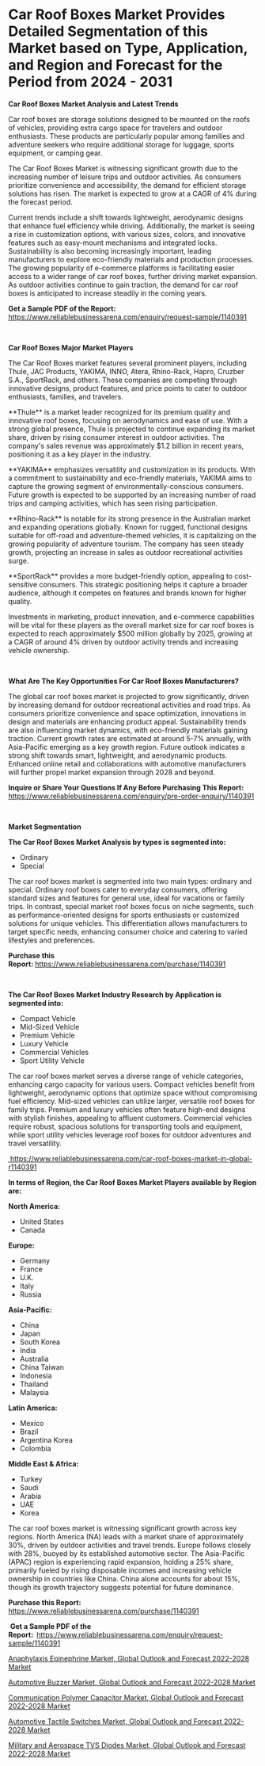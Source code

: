 <p><h1>Car Roof Boxes Market Provides Detailed Segmentation of this Market based on Type, Application, and Region and Forecast for the Period from 2024 - 2031</h1></p><p><strong>Car Roof Boxes Market Analysis and Latest Trends</strong></p>
<p><p>Car roof boxes are storage solutions designed to be mounted on the roofs of vehicles, providing extra cargo space for travelers and outdoor enthusiasts. These products are particularly popular among families and adventure seekers who require additional storage for luggage, sports equipment, or camping gear. </p><p>The Car Roof Boxes Market is witnessing significant growth due to the increasing number of leisure trips and outdoor activities. As consumers prioritize convenience and accessibility, the demand for efficient storage solutions has risen. The market is expected to grow at a CAGR of 4% during the forecast period. </p><p>Current trends include a shift towards lightweight, aerodynamic designs that enhance fuel efficiency while driving. Additionally, the market is seeing a rise in customization options, with various sizes, colors, and innovative features such as easy-mount mechanisms and integrated locks. Sustainability is also becoming increasingly important, leading manufacturers to explore eco-friendly materials and production processes. The growing popularity of e-commerce platforms is facilitating easier access to a wider range of car roof boxes, further driving market expansion. As outdoor activities continue to gain traction, the demand for car roof boxes is anticipated to increase steadily in the coming years.</p></p>
<p><strong>Get a Sample PDF of the Report:&nbsp;</strong> <a href="https://www.reliablebusinessarena.com/enquiry/request-sample/1140391?utm_campaign=1174&utm_medium=2&utm_source=Github&utm_content=ia&utm_term=14102024&utm_id=car-roof-boxes">https://www.reliablebusinessarena.com/enquiry/request-sample/1140391</a></p>
<p>&nbsp;</p>
<p><strong>Car Roof Boxes Major Market Players</strong></p>
<p><p>The Car Roof Boxes market features several prominent players, including Thule, JAC Products, YAKIMA, INNO, Atera, Rhino-Rack, Hapro, Cruzber S.A., SportRack, and others. These companies are competing through innovative designs, product features, and price points to cater to outdoor enthusiasts, families, and travelers.</p><p>**Thule** is a market leader recognized for its premium quality and innovative roof boxes, focusing on aerodynamics and ease of use. With a strong global presence, Thule is projected to continue expanding its market share, driven by rising consumer interest in outdoor activities. The company's sales revenue was approximately $1.2 billion in recent years, positioning it as a key player in the industry.</p><p>**YAKIMA** emphasizes versatility and customization in its products. With a commitment to sustainability and eco-friendly materials, YAKIMA aims to capture the growing segment of environmentally-conscious consumers. Future growth is expected to be supported by an increasing number of road trips and camping activities, which has seen rising participation.</p><p>**Rhino-Rack** is notable for its strong presence in the Australian market and expanding operations globally. Known for rugged, functional designs suitable for off-road and adventure-themed vehicles, it is capitalizing on the growing popularity of adventure tourism. The company has seen steady growth, projecting an increase in sales as outdoor recreational activities surge.</p><p>**SportRack** provides a more budget-friendly option, appealing to cost-sensitive consumers. This strategic positioning helps it capture a broader audience, although it competes on features and brands known for higher quality.</p><p>Investments in marketing, product innovation, and e-commerce capabilities will be vital for these players as the overall market size for car roof boxes is expected to reach approximately $500 million globally by 2025, growing at a CAGR of around 4% driven by outdoor activity trends and increasing vehicle ownership.</p></p>
<p>&nbsp;</p>
<p><strong>What Are The Key Opportunities For Car Roof Boxes Manufacturers?</strong></p>
<p><p>The global car roof boxes market is projected to grow significantly, driven by increasing demand for outdoor recreational activities and road trips. As consumers prioritize convenience and space optimization, innovations in design and materials are enhancing product appeal. Sustainability trends are also influencing market dynamics, with eco-friendly materials gaining traction. Current growth rates are estimated at around 5-7% annually, with Asia-Pacific emerging as a key growth region. Future outlook indicates a strong shift towards smart, lightweight, and aerodynamic products. Enhanced online retail and collaborations with automotive manufacturers will further propel market expansion through 2028 and beyond.</p></p>
<p><strong>Inquire or Share Your Questions If Any Before Purchasing This Report:</strong> <a href="https://www.reliablebusinessarena.com/enquiry/pre-order-enquiry/1140391?utm_campaign=1174&utm_medium=2&utm_source=Github&utm_content=ia&utm_term=14102024&utm_id=car-roof-boxes">https://www.reliablebusinessarena.com/enquiry/pre-order-enquiry/1140391</a></p>
<p>&nbsp;</p>
<p><strong>Market Segmentation</strong></p>
<p><strong>The Car Roof Boxes Market Analysis by types is segmented into:</strong></p>
<p><ul><li>Ordinary</li><li>Special</li></ul></p>
<p><p>The car roof boxes market is segmented into two main types: ordinary and special. Ordinary roof boxes cater to everyday consumers, offering standard sizes and features for general use, ideal for vacations or family trips. In contrast, special market roof boxes focus on niche segments, such as performance-oriented designs for sports enthusiasts or customized solutions for unique vehicles. This differentiation allows manufacturers to target specific needs, enhancing consumer choice and catering to varied lifestyles and preferences.</p></p>
<p><strong>Purchase this Report:&nbsp;</strong><a href="https://www.reliablebusinessarena.com/purchase/1140391?utm_campaign=1174&utm_medium=2&utm_source=Github&utm_content=ia&utm_term=14102024&utm_id=car-roof-boxes">https://www.reliablebusinessarena.com/purchase/1140391</a></p>
<p>&nbsp;</p>
<p><strong>The Car Roof Boxes Market Industry Research by Application is segmented into:</strong></p>
<p><ul><li>Compact Vehicle</li><li>Mid-Sized Vehicle</li><li>Premium Vehicle</li><li>Luxury Vehicle</li><li>Commercial Vehicles</li><li>Sport Utility Vehicle</li></ul></p>
<p><p>The car roof boxes market serves a diverse range of vehicle categories, enhancing cargo capacity for various users. Compact vehicles benefit from lightweight, aerodynamic options that optimize space without compromising fuel efficiency. Mid-sized vehicles can utilize larger, versatile roof boxes for family trips. Premium and luxury vehicles often feature high-end designs with stylish finishes, appealing to affluent customers. Commercial vehicles require robust, spacious solutions for transporting tools and equipment, while sport utility vehicles leverage roof boxes for outdoor adventures and travel versatility.</p></p>
<p><a href="https://www.reliablebusinessarena.com/car-roof-boxes-market-in-global-r1140391?utm_campaign=1174&utm_medium=2&utm_source=Github&utm_content=ia&utm_term=14102024&utm_id=car-roof-boxes">&nbsp;https://www.reliablebusinessarena.com/car-roof-boxes-market-in-global-r1140391</a></p>
<p><strong>In terms of Region, the Car Roof Boxes Market Players available by Region are:</strong></p>
<p>
    <p> <strong> North America: </strong>
        <ul>
            <li>United States</li>
            <li>Canada</li>
        </ul>
        </p> 
    <p> <strong> Europe: </strong>
        <ul>
            <li>Germany</li>
            <li>France</li>
            <li>U.K.</li>
            <li>Italy</li>
            <li>Russia</li>
        </ul>
        </p> 
    <p> <strong> Asia-Pacific: </strong>
        <ul>
            <li>China</li>
            <li>Japan</li>
            <li>South Korea</li>
            <li>India</li>
            <li>Australia</li>
            <li>China Taiwan</li>
            <li>Indonesia</li>
            <li>Thailand</li>
            <li>Malaysia</li>
        </ul>
        </p> 
    <p> <strong> Latin America: </strong>
        <ul>
            <li>Mexico</li>
            <li>Brazil</li>
            <li>Argentina Korea</li>
            <li>Colombia</li>
        </ul>
        </p> 
    <p> <strong> Middle East & Africa: </strong>
        <ul>
            <li>Turkey</li>
            <li>Saudi</li>
            <li>Arabia</li>
            <li>UAE</li>
            <li>Korea</li>
        </ul>
    </p>
    </p>
<p><p>The car roof boxes market is witnessing significant growth across key regions. North America (NA) leads with a market share of approximately 30%, driven by outdoor activities and travel trends. Europe follows closely with 28%, buoyed by its established automotive sector. The Asia-Pacific (APAC) region is experiencing rapid expansion, holding a 25% share, primarily fueled by rising disposable incomes and increasing vehicle ownership in countries like China. China alone accounts for about 15%, though its growth trajectory suggests potential for future dominance.</p></p>
<p><strong>Purchase this Report: </strong><a href="https://www.reliablebusinessarena.com/purchase/1140391?utm_campaign=1174&utm_medium=2&utm_source=Github&utm_content=ia&utm_term=14102024&utm_id=car-roof-boxes">https://www.reliablebusinessarena.com/purchase/1140391</a></p>
<p>&nbsp;<strong>Get a Sample PDF of the Report:&nbsp;&nbsp;</strong><a href="https://www.reliablebusinessarena.com/enquiry/request-sample/1140391?utm_campaign=1174&utm_medium=2&utm_source=Github&utm_content=ia&utm_term=14102024&utm_id=car-roof-boxes">https://www.reliablebusinessarena.com/enquiry/request-sample/1140391</a></p>
<p><strong></strong></p>
<p><p><a href="https://www.linkedin.com/pulse/anaphylaxis-epinephrine-market-global-outlook-forecast-2022-2028-agrwf?utm_campaign=1174&utm_medium=2&utm_source=Github&utm_content=ia&utm_term=14102024&utm_id=car-roof-boxes">Anaphylaxis Epinephrine Market, Global Outlook and Forecast 2022-2028 Market</a></p><p><a href="https://www.linkedin.com/pulse/analyzing-automotive-buzzer-market-global-outlook-forecast-kajrf?utm_campaign=1174&utm_medium=2&utm_source=Github&utm_content=ia&utm_term=14102024&utm_id=car-roof-boxes">Automotive Buzzer Market, Global Outlook and Forecast 2022-2028 Market</a></p><p><a href="https://www.linkedin.com/pulse/communication-polymer-capacitor-market-global-outlook-forecast-1k3gf?utm_campaign=1174&utm_medium=2&utm_source=Github&utm_content=ia&utm_term=14102024&utm_id=car-roof-boxes">Communication Polymer Capacitor Market, Global Outlook and Forecast 2022-2028 Market</a></p><p><a href="https://www.linkedin.com/pulse/global-automotive-tactile-switches-market-outlook-forecast-2022-2028-c8nyf?utm_campaign=1174&utm_medium=2&utm_source=Github&utm_content=ia&utm_term=14102024&utm_id=car-roof-boxes">Automotive Tactile Switches Market, Global Outlook and Forecast 2022-2028 Market</a></p><p><a href="https://www.linkedin.com/pulse/military-aerospace-tvs-diodes-market-global-outlook-forecast-2022-2028-9fftf?utm_campaign=1174&utm_medium=2&utm_source=Github&utm_content=ia&utm_term=14102024&utm_id=car-roof-boxes">Military and Aerospace TVS Diodes Market, Global Outlook and Forecast 2022-2028 Market</a></p></p>